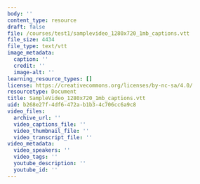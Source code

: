 ```yaml
---
body: ''
content_type: resource
draft: false
file: /courses/test1/samplevideo_1280x720_1mb_captions.vtt
file_size: 4434
file_type: text/vtt
image_metadata:
  caption: ''
  credit: ''
  image-alt: ''
learning_resource_types: []
license: https://creativecommons.org/licenses/by-nc-sa/4.0/
resourcetype: Document
title: SampleVideo_1280x720_1mb_captions.vtt
uid: b268e27f-4df6-472a-b1b3-4c706cc6a9c8
video_files:
  archive_url: ''
  video_captions_file: ''
  video_thumbnail_file: ''
  video_transcript_file: ''
video_metadata:
  video_speakers: ''
  video_tags: ''
  youtube_description: ''
  youtube_id: ''
---
```

